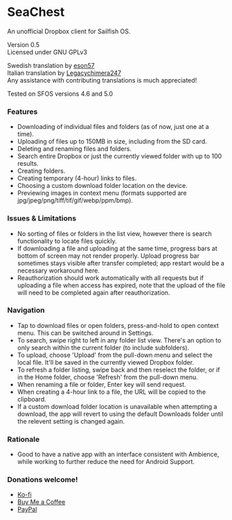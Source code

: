 # SeaChest
An unofficial Dropbox client for Sailfish OS.

Version 0.5
<br>Licensed under GNU GPLv3

Swedish translation by [eson57](https://github.com/eson57)
<br>Italian translation by [Legacychimera247](https://github.com/Legacychimera247)
<br>Any assistance with contributing translations is much appreciated!

Tested on SFOS versions 4.6 and 5.0

<h3>Features</h3>

- Downloading of individual files and folders (as of now, just one at a time).
- Uploading of files up to 150MB in size, including from the SD card.
- Deleting and renaming files and folders.
- Search entire Dropbox or just the currently viewed folder with up to 100 results.
- Creating folders.
- Creating temporary (4-hour) links to files.
- Choosing a custom download folder location on the device.
- Previewing images in context menu (formats supported are jpg/jpeg/png/tiff/tif/gif/webp/ppm/bmp).

<h3>Issues & Limitations</h3>

- No sorting of files or folders in the list view, however there is search functionality to locate files quickly.
- If downloading a file and uploading at the same time, progress bars at bottom of screen may not render properly. Upload progress bar sometimes stays visible after transfer completed; app restart would be a necessary workaround here.
- Reauthorization should work automatically with all requests but if uploading a file when access has expired, note that the upload of the file will need to be completed again after reauthorization.

<h3>Navigation</h3>

- Tap to download files or open folders, press-and-hold to open context menu. This can be switched around in Settings.
- To search, swipe right to left in any folder list view. There's an option to only search within the current folder (to include subfolders).
- To upload, choose 'Upload' from the pull-down menu and select the local file. It'll be saved in the currently viewed Dropbox folder.
- To refresh a folder listing, swipe back and then reselect the folder, or if in the Home folder, choose 'Refresh' from the pull-down menu.
- When renaming a file or folder, Enter key will send request.
- When creating a 4-hour link to a file, the URL will be copied to the clipboard.
- If a custom download folder location is unavailable when attempting a download, the app will revert to using the default Downloads folder until the relevent setting is changed again.

<h3>Rationale</h3>

- Good to have a native app with an interface consistent with Ambience, while working to further reduce the need for Android Support.

<h3>Donations welcome!</h3>

- <a href="https://ko-fi.com/mjebdev">Ko-fi</a>
- <a href="https://buymeacoffee.com/mjebdev">Buy Me a Coffee</a>
- <a href="https://paypal.me/mjebdev">PayPal</a>
